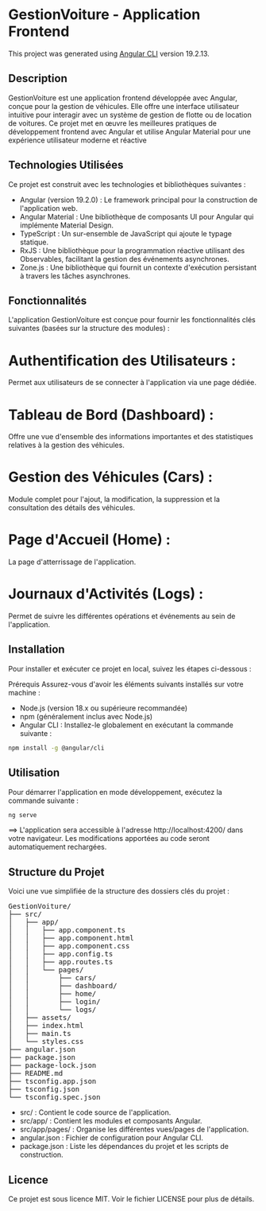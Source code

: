 # GestionVoiture - Application Frontend

This project was generated using [Angular CLI](https://github.com/angular/angular-cli) version 19.2.13.

## Description

GestionVoiture est une application frontend développée avec Angular, conçue pour
la gestion de véhicules. Elle offre une interface utilisateur intuitive pour interagir avec un
système de gestion de flotte ou de location de voitures. Ce projet met en œuvre les
meilleures pratiques de développement frontend avec Angular et utilise Angular
Material pour une expérience utilisateur moderne et réactive

## Technologies Utilisées

Ce projet est construit avec les technologies et bibliothèques suivantes :
- Angular (version 19.2.0) : Le framework principal pour la construction de
l'application web.
- Angular Material : Une bibliothèque de composants UI pour Angular qui
implémente Material Design.
- TypeScript : Un sur-ensemble de JavaScript qui ajoute le typage statique.
- RxJS : Une bibliothèque pour la programmation réactive utilisant des Observables,
facilitant la gestion des événements asynchrones.
- Zone.js : Une bibliothèque qui fournit un contexte d'exécution persistant à travers
les tâches asynchrones.

## Fonctionnalités

L'application GestionVoiture est conçue pour fournir les fonctionnalités clés
suivantes (basées sur la structure des modules) :
# Authentification des Utilisateurs : 
Permet aux utilisateurs de se connecter à l'application via une page dédiée.
# Tableau de Bord (Dashboard) : 
Offre une vue d'ensemble des informations importantes et des statistiques relatives à la gestion des véhicules.
# Gestion des Véhicules (Cars) : 
Module complet pour l'ajout, la modification, la suppression et la consultation des détails des véhicules.
# Page d'Accueil (Home) : 
La page d'atterrissage de l'application.
# Journaux d'Activités (Logs) : 
Permet de suivre les différentes opérations et événements au sein de l'application.

## Installation

Pour installer et exécuter ce projet en local, suivez les étapes ci-dessous :

Prérequis
Assurez-vous d'avoir les éléments suivants installés sur votre machine :
- Node.js (version 18.x ou supérieure recommandée)
- npm (généralement inclus avec Node.js)
- Angular CLI : Installez-le globalement en exécutant la commande suivante :

```bash
npm install -g @angular/cli
```
## Utilisation
Pour démarrer l'application en mode développement, exécutez la commande suivante :

```bash
ng serve
```
==> L'application sera accessible à l'adresse http://localhost:4200/ dans votre
navigateur. Les modifications apportées au code seront automatiquement rechargées.

## Structure du Projet
Voici une vue simplifiée de la structure des dossiers clés du projet :

<pre>
GestionVoiture/
├── src/
│   ├── app/
│   │   ├── app.component.ts
│   │   ├── app.component.html
│   │   ├── app.component.css
│   │   ├── app.config.ts
│   │   ├── app.routes.ts
│   │   └── pages/
│   │       ├── cars/
│   │       ├── dashboard/
│   │       ├── home/
│   │       ├── login/
│   │       └── logs/
│   ├── assets/
│   ├── index.html
│   ├── main.ts
│   └── styles.css
├── angular.json
├── package.json
├── package-lock.json
├── README.md
├── tsconfig.app.json
├── tsconfig.json
└── tsconfig.spec.json
</pre>

+ src/ : Contient le code source de l'application.
+ src/app/ : Contient les modules et composants Angular.
+ src/app/pages/ : Organise les différentes vues/pages de l'application.
+ angular.json : Fichier de configuration pour Angular CLI.
+ package.json : Liste les dépendances du projet et les scripts de construction.
## Licence
Ce projet est sous licence MIT. Voir le fichier LICENSE pour plus de détails.
